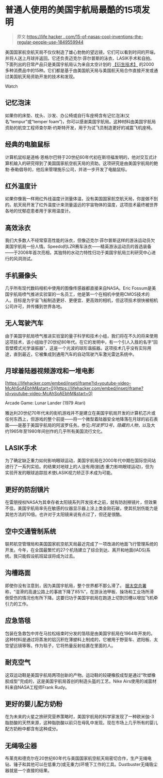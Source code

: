 # 普通人使用的美国宇航局最酷的15项发明

> 原文:[https://life hacker . com/15-of-nasas-cool-inventions-the-regular-people-use-1849559944](https://lifehacker.com/15-of-nasas-coolest-inventions-that-regular-people-use-1849559944)

美国国家航空航天局不仅仅制造了雄心勃勃的望远镜，它们可以看到时间的开端，并将人送上月球并返回。它还负责迈克尔·菲尔普斯的泳衣、LASIK手术和自拍。下面列出的日常产品只是美国宇航局认为来自太空计划的 [【衍生技术】](https://spinoff.nasa.gov/) 的2000多种消费品中的15种。它们都是基于由美国航天局与美国航天局合作直接开发或通过美国航天局资助开发的技术和发现。

Watch

## 记忆泡沫

如果你的床垫、枕头、沙发、办公椅或自行车座椅含有记忆泡沫(又名“tempur”或“temper foam”)，你可以感谢美国宇航局。这种材料由美国宇航局资助的航空工程师查尔斯·约斯特开发，用于为试飞员制造更好的减震飞机座椅。

## 经典的电脑鼠标

计算机鼠标是道格·恩格尔巴特于20世纪60年代初在斯坦福发明的，他对交互式计算机输入的研究得到了美国国家航空航天局的资助。这项研究是由美国宇航局的鲍勃·泰勒倡导的，他后来管理施乐公司，并进一步开发了电脑鼠标。

## 红外温度计

如果你像我一样用红外线温度计测量体温，没有美国国家航空航天局，你是做不到的。航天局开发了红外温度计来测量遥远的宇宙物体的温度，这项技术最终被世界各地的忧郁症患者用于家用温度计。

## 高效泳衣

我们大多数人不经常穿高性能的泳衣，但像迈克尔·菲尔普斯这样的游泳运动员欠美国宇航局一份人情。Speedo的LZR赛车泳衣——精英游泳运动员的首选装备——于2008年首次亮相，其独特的水动力特性归功于美国宇航局兰利研究中心进行的风洞测试。

## 手机摄像头

几乎所有现代数码相机中使用的图像传感器都直接来自NASA。Eric Fossum是美国宇航局喷气推进实验室的一名员工，他是第一个在相机中使用CMOS技术的人。目标是为宇宙飞船制造更好、更便宜、更高效的相机，但这项技术很快被相机公司许可，并传播到世界各地。

## 无人驾驶汽车

由于美国宇航局喷气推进实验室的量子科学和技术小组，我们将在不久的将来使用这项技术，该小组始于20世纪80年代。在它的发明中，有一个引人入胜的名字“回音壁模式光学谐振器”，这是一个光波的球形谐振器。这项技术几乎没有实际用途，直到最近，它被集成到通用汽车的自动驾驶汽车激光雷达系统中。

## 月球着陆器视频游戏和一堆电影

 [https://lifehacker.com/embed/inset/iframe?id=youtube-video-McAhSoAEbhM&start=0](https://lifehacker.com/embed/inset/iframe?id=youtube-video-McAhSoAEbhM&start=0)

<figcaption class="sc-1ptbguh-0 hxeMec caption">Arcade Game: Lunar Lander (1979 Atari)</figcaption> 

雅达利20世纪70年代末的街机游戏并不是建立在美国宇航局开发的计算机芯片或任何东西上，但游戏的整个前提——将一个微型着陆器安全地降落在月球的岩石表面——是基于美国宇航局的阿波罗任务。参见:*阿波罗13号*，*隐藏的人物*，以及大约1965年至1980年间创作的几乎所有美国流行文化。

## LASIK手术

为了确定缺乏重力如何影响眼球运动，美国宇航局在2000年代中期在国际空间站进行了一系列实验。的结果对地球上的人没有用(剧透:重力影响眼球运动)，但为实验开发的眼球追踪技术使LASIK视力矫正手术成为可能。

## 更好的防刮镜片

在雷朋授权NASA为其幸存者太阳镜系列开发技术之前，就有防刮擦镜片，但效果不佳。美国宇航局率先在敏感的仪器显示器上涂上类金刚石碳，使其抗划伤能力是其他方法的10倍。也许对于太阳镜来说有点过了，但还是很酷。

## 空中交通管制系统

联邦航空管理局和美国国家航空航天局最近完成了一项改进的地面飞行管理系统的开发。今年，在全国最繁忙的27个机场建立了综合到达、离开和地面(IADS)系统。我只能假设航班延误将成为过去。

## 沟槽路面

即使你没有注意到，因为美国宇航局，整个世界都不那么滑了。 [据太空总署](https://www.nasa.gov/centers/langley/news/factsheets/Groove.html) 称，“湿滑的高速公路上的事故下降了85%”，在游泳池甲板、操场和工业场所滑倒受伤的情况也有所下降。这要归功于美国宇航局在跑道上切割凹槽以增加飞机牵引力的工作。

## 应急箔毯

包装在急救包中并在马拉松结束时分发的箔毯是由美国宇航局在1964年开发的。这种材料是通过将蒸发的铝沉积在薄塑料上制成的，它被用于野营车、遮阳板、太空望远镜等等。作为毯子，它将热量反射给裹在里面的人。

## 耐克空气

这双运动鞋是美国宇航局两项创新的产物。运动鞋的较硬橡胶成型是通过“吹塑橡胶成型”完成的，这是美国宇航局首创的制造头盔的工艺。Nike Airs使用的减震材料来自NASA工程师Frank Rudy。

## 更好的婴儿配方奶粉

在为未来的火星之旅研究营养策略时，美国宇航局的科学家发现了一种欧米伽-3脂肪酸的天然来源，这种脂肪酸以前只在母乳中发现。现在市场上几乎所有的婴儿配方奶粉中都含有这种成分。

## 无绳吸尘器

布莱克和德克尔在20世纪60年代与美国国家航空航天局密切合作，生产无绳电钻、锤子和其他可以在低重力(或无重力)环境下工作的工具。Dustbuster无绳吸尘器就是一个直接的结果。